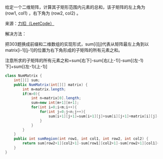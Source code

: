 给定一个二维矩阵，计算其子矩形范围内元素的总和，该子矩阵的左上角为 (row1, col1) ，右下角为 (row2, col2) 。

来源：[力扣（LeetCode）](https://leetcode-cn.com/problems/range-sum-query-2d-immutable)

解决方法：

把303题换成前缀和二维数组的实现形式，sum[i][j]代表从矩阵最左上角到以matrix[i-1][j-1]的位置为右下角形成的子矩阵的所有元素之和。

注意所求的子矩阵的所有元素之和=sum[右下]-sum[右(上-1)]-sum[(左-1)下]+sum[(左-1)(上-1)]

```java
class NumMatrix {
    int[][] sum;
    public NumMatrix(int[][] matrix) {
        int m=matrix.length;
        if(m>0){
            int n=matrix[0].length;
            sum=new int[m+1][n+1];
            for(int i=0;i<m;i++){
                for(int j=0;j<n;j++){
                    sum[i+1][j+1]=sum[i+1][j]+sum[i][j+1]+matrix[i][j]-sum[i][j];
                }
            }
        }
    }  
    public int sumRegion(int row1, int col1, int row2, int col2) {
        return sum[row2+1][col2+1]-sum[row1][col2+1]-sum[row2+1][col1]+sum[row1][col1];
    }
}
```
